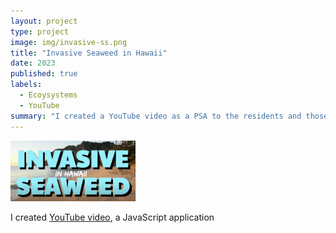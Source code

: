 ```yaml
---
layout: project
type: project
image: img/invasive-ss.png
title: "Invasive Seaweed in Hawaii"
date: 2023
published: true
labels:
  - Ecoysystems
  - YouTube
summary: "I created a YouTube video as a PSA to the residents and those visiting Hawaii about the invasive seaweed problem in Maunalua Bay."
---
```

<img width="200px" 
     class="rounded float-start pe-4" 
     src="../img/invasive-seaweed.png" >

I created [YouTube video](https://youtu.be/7EjPo7JJSfg?si=0CqL1GcHlBwO8TW-), a JavaScript application 


 

